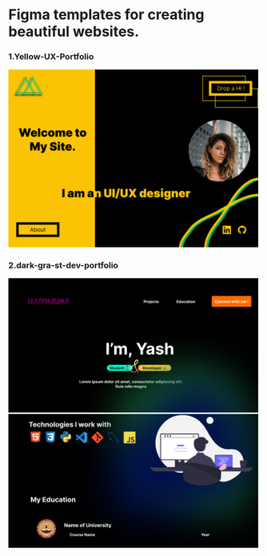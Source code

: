 <h1>Figma templates for creating beautiful websites.</h1>

<h3>1.Yellow-UX-Portfolio</h3>
<img src="https://github.com/yashkc2025/Website-templates/blob/main/yellow-port/yellow-UX-portfolio.png" width=500px, height="auto">


<h3>2.dark-gra-st-dev-portfolio</h3>
<img src="https://github.com/yashkc2025/Website-templates/blob/main/dark-gra-st-dev-portfolio/1.png" width=500px, height="auto">
<img src="https://github.com/yashkc2025/Website-templates/blob/main/dark-gra-st-dev-portfolio/2.png" width=500px, height="auto" margin-top=0px>
